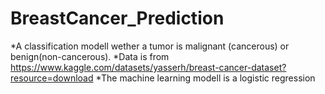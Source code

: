 # BreastCancer_Prediction

*A classification modell wether a tumor is malignant (cancerous) or benign(non-cancerous).
*Data is from https://www.kaggle.com/datasets/yasserh/breast-cancer-dataset?resource=download
*The machine learning modell is a logistic regression

